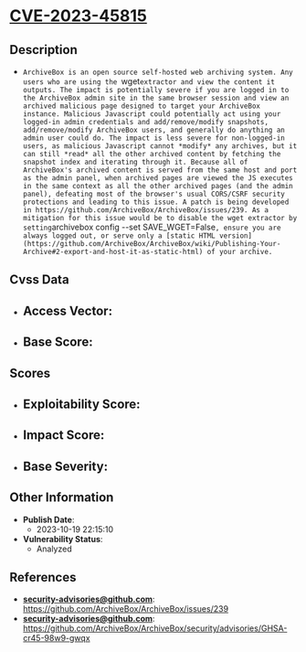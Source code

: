 
# [CVE-2023-45815](https://cve.mitre.org/cgi-bin/cvename.cgi?name=CVE-2023-45815)

## Description

- `ArchiveBox is an open source self-hosted web archiving system. Any users who are using the `wget` extractor and view the content it outputs. The impact is potentially severe if you are logged in to the ArchiveBox admin site in the same browser session and view an archived malicious page designed to target your ArchiveBox instance. Malicious Javascript could potentially act using your logged-in admin credentials and add/remove/modify snapshots, add/remove/modify ArchiveBox users, and generally do anything an admin user could do. The impact is less severe for non-logged-in users, as malicious Javascript cannot *modify* any archives, but it can still *read* all the other archived content by fetching the snapshot index and iterating through it. Because all of ArchiveBox's archived content is served from the same host and port as the admin panel, when archived pages are viewed the JS executes in the same context as all the other archived pages (and the admin panel), defeating most of the browser's usual CORS/CSRF security protections and leading to this issue. A patch is being developed in https://github.com/ArchiveBox/ArchiveBox/issues/239. As a mitigation for this issue would be to disable the wget extractor by setting `archivebox config --set SAVE_WGET=False`, ensure you are always logged out, or serve only a [static HTML version](https://github.com/ArchiveBox/ArchiveBox/wiki/Publishing-Your-Archive#2-export-and-host-it-as-static-html) of your archive.`

## Cvss Data

- **Access Vector**:
  - 
- **Base Score**:
  - 

## Scores

- **Exploitability Score**:
  - 
- **Impact Score**:
  - 
- **Base Severity**:
  - 

## Other Information

- **Publish Date**:
  - 2023-10-19 22:15:10
- **Vulnerability Status**:
  - Analyzed

## References

- **security-advisories@github.com**: https://github.com/ArchiveBox/ArchiveBox/issues/239
- **security-advisories@github.com**: https://github.com/ArchiveBox/ArchiveBox/security/advisories/GHSA-cr45-98w9-gwqx
